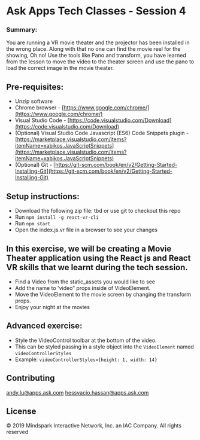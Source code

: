 # Ask Apps Tech Classes - Session 4

### Summary:
You are running a VR movie theater and the projector has been installed in the wrong place. Along with that no one can find the movie reel for the showing, 
Oh no!
Use the tools like Pano and transform, you have learned from the lesson to move the video to the theater screen and use the pano to load the correct image in the movie theater.

## Pre-requisites:
* Unzip software 
* Chrome browser - [https://www.google.com/chrome/](https://www.google.com/chrome/)
* Visual Studio Code - [https://code.visualstudio.com/Download](https://code.visualstudio.com/Download)
* (Optional) Visual Studio Code Javascript (ES6) Code Snippets plugin - [https://marketplace.visualstudio.com/items?itemName=xabikos.JavaScriptSnippets](https://marketplace.visualstudio.com/items?itemName=xabikos.JavaScriptSnippets)
* (Optional) Git - [https://git-scm.com/book/en/v2/Getting-Started-Installing-Git](https://git-scm.com/book/en/v2/Getting-Started-Installing-Git)

## Setup instructions:
* Download the following zip file: tbd or use git to checkout this repo
* Run `npm install -g react-vr-cli`
* Run `npm start`
* Open the index.js.vr file in a browser to see your changes

## In this exercise, we will be creating a Movie Theater application using the React js and React VR skills that we learnt during the tech session. 
* Find a Video from the static_assets you would like to see
* Add the name to 'video” props inside of VideoElement.
* Move the VideoElement to the movie screen by changing the transform props.
* Enjoy your night at the movies

## Advanced exercise:
* Style the VideoControl toolbar at the bottom of the video.
* This can be styled passing in a style object into the `VideoElement` named `videoControllerStyles`
* Example: `videoControllerStyles={height: 1, width: 14}`

## Contributing 
andy.lu@apps.ask.com 
hessvacio.hassan@apps.ask.com
 
## License 
© 2019 Mindspark Interactive Network, Inc. an IAC Company. All rights reserved